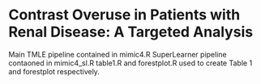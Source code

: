 # Contrast Overuse in Patients with Renal Disease: A Targeted Analysis

Main TMLE pipeline contained in mimic4.R
SuperLearner pipeline contaoned in mimic4_sl.R
table1.R and forestplot.R used to create Table 1 and forestplot respectively.
